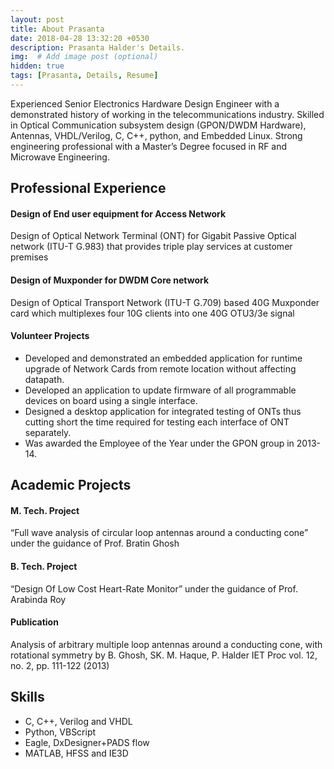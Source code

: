 ```yaml
---
layout: post
title: About Prasanta
date: 2018-04-28 13:32:20 +0530
description: Prasanta Halder's Details. 
img:  # Add image post (optional)
hidden: true
tags: [Prasanta, Details, Resume]
---
```




Experienced Senior Electronics Hardware Design Engineer with a demonstrated history of working in the telecommunications industry. Skilled in Optical Communication subsystem design (GPON/DWDM Hardware), Antennas, VHDL/Verilog, C, C++, python, and Embedded Linux. Strong engineering professional with a Master’s Degree focused in RF and Microwave Engineering. 


## Professional Experience 

#### Design of End user equipment for Access Network 
Design of Optical Network Terminal (ONT) for Gigabit Passive Optical network (ITU-T G.983) that provides triple play services at customer premises

#### Design of Muxponder for DWDM Core network
Design of Optical Transport Network (ITU-T G.709) based 40G Muxponder card which multiplexes four 10G clients into one 40G OTU3/3e signal 

#### Volunteer Projects
  *	Developed and demonstrated an embedded application for runtime upgrade of Network Cards from remote location without affecting datapath.
  *	Developed an application to update firmware of all programmable devices on board using a single interface. 
  *	Designed a desktop application for integrated testing of ONTs thus cutting short the time required for testing each interface of ONT separately.
  *	Was awarded the Employee of the Year under the GPON group in 2013-14.


## Academic Projects

#### M. Tech. Project 
  “Full wave analysis of circular loop antennas around a conducting cone” under the guidance of Prof. Bratin Ghosh
#### B. Tech. Project
  “Design Of Low Cost Heart-Rate Monitor” under the guidance of Prof. Arabinda Roy

#### Publication

Analysis of arbitrary multiple loop antennas around a conducting cone, with rotational symmetry by B. Ghosh, SK.
M. Haque, P. Halder IET Proc vol. 12, no. 2, pp. 111-122 (2013)

## Skills

  *	C, C++, Verilog and VHDL
  * Python, VBScript
  * Eagle, DxDesigner+PADS flow
  *	MATLAB, HFSS and IE3D
